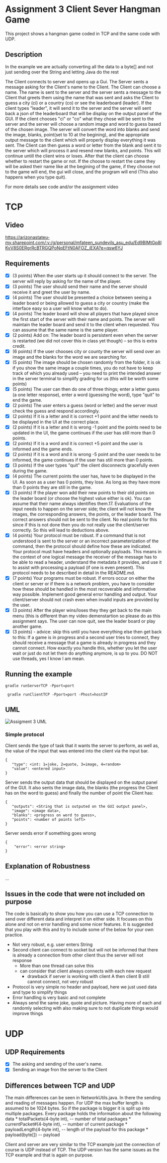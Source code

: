 # Assignment 3 Client Sever Hangman Game
This project shows a hangman game coded in TCP and the same code with UDP. 

## Description

In the example we are actually converting all the data to a byte[] and not just sending over the String and letting Java do the rest

The Client connects to server and opens up a Gui. The Server sents a message asking for the Client's name to the Client. The Client can choose a name. The name is sent to the server and the server sents a message to the Client that greets them using the name that was sent and asks the Client to guess a city (ci) or a country (co) or see the leaderboard (leader). If the client types "leader", it will send it to the server and the server will sent back a json of the leaderboard that will be display on the output panel of the GUI. If the client chooses "ci" or "co" what they chose will be sent to the server and the server will choose a random image and word to guess based of the chosen image. The server will convert the word into blanks and send the image, blanks, point(set to 10 at the begining), and the appropriate output message to the client which will properly display everything it was sent. The Client can then guess a word or letter from the blank and sent it to the server which will process it and resend new blanks, and points. This will continue untill the client wins or loses. After that the client can choose whether to restart the game or not. If the choose to restart the came they will be asked their name like at the begining of the game, if they choose not to the game will end, the gui will close, and the program will end (This also happens when you type quit). 

For more details see code and/or the assignment video


# TCP

## Video

https://arizonastateu-my.sharepoint.com/:v:/g/personal/mfateen_sundevils_asu_edu/Ed9BlMtGp8lKvV8S0ERgrRcBTRGQPoNqEFtN0AFOZ_jEXA?e=qsw6YJ



## Requirements

- [X] (3 points) When the user starts up it should connect to the server. The server will
reply by asking for the name of the player.
- [X] (3 points) The user should send their name and the server should receive it and greet
the user by name.
- [X] (4 points) The user should be presented a choice between seeing a leader board or
being allowed to guess a city or country (make the interface easy so a user will know
what to do).
- [X] (4 points) The leader board will show all players that have played since the first
start of the server with their name and points. The server will maintain the leader
board and send it to the client when requested. You can assume that the same name
is the same player.
- [X] (2 points) Add on: The leader board is persistent even when the server is restarted
(we did not cover this in class yet though) – so this is extra credit.
- [X] (6 points) If the user chooses city or county the server will send over an image and
the blanks for the word we are searching for.
- [X] (5 points) The image should be chosen randomly from the folder, it is ok if you show
the same image a couple times, you do not have to keep track of which you already
used – you need to print the intended answer in the server terminal to simplify
grading for us (this will be worth some points)
- [X] (5 points) The user can then do one of three things; enter a letter guess (a one letter
response), enter a word (guessing the word), type "quit" to end the game.
- [X] (2 points) The user enters a guess (word or letter) and the server must check the
guess and respond accordingly.
- [X] (2 points) If it is a letter and it is correct +1 point and the letter needs to be
displayed in the UI at the correct place.
- [X] (2 points) If it is a letter and it is wrong -1 point and the points need to be updated
in the UI, the game continues if the user has still more than 0 points.
- [X] (2 points) If it is a word and it is correct +5 point and the user is informed and the
game ends.
- [X] (2 points) If it is a word and it is wrong -5 point and the user needs to be informed,
the game continues if the user has still more than 0 points.
- [X] (3 points) If the user types "quit" the client disconnects gracefully even during the
game.
- [X] (4 points) The current points the user has, have to be displayed in the UI. As soon
as a user has 0 points, they lose. As long as they have more than 0 points they are
still in the game.
- [X] (3 points) If the player won add their new points to their old points on the leader
board (or choose the highest value either is ok). You can assume that their name
always identifies them.17. Evaluations of the input needs to happen on the server side; the client will not know
the images, the corresponding answers, the points, or the leader board. The correct
answers should not be sent to the client. No real points for this since if this is
not done then you do not really use the client/server correctly. So this will lead to
deductions above.
- [X] (4 points) Your protocol must be robust. If a command that is not understood
is sent to the server or an incorrect parameterization of the command, then the
protocol should define how these are indicated. Your protocol must have headers
and optionally payloads. This means in the context of one logical message the
receiver of the message has to be able to read a header, understand the metadata
it provides, and use it to assist with processing a payload (if one is even present).
This protocol needs to be described in detail in the README.md.
- [X] (7 points) Your programs must be robust. If errors occur on either the client or server
or if there is a network problem, you have to consider how these should be handled
in the most recoverable and informative way possible. Implement good general error
handling and output. Your client/server should not crash even when invalid inputs
are provided by the user.
- [X] (3 points) After the player wins/loses they they get back to the main menu (this
is different than my video demenstartion so please do as this assignment says. The
user can now quit, see the leader board or play another game.
- [X] (3 points) - advice: skip this until you have everything else then get back to this:
If a game is in progress and a second user tries to connect, they should receive a
message that a game is already in progress and they cannot connect. How exactly
you handle this, whether you let the user wait or just do not let them do anything
anymore, is up to you. DO NOT use threads, yes I know I am mean.

## Running the example

`gradle runServerTCP -Pport=port`

` gradle runClientTCP -Pport=port -Phost=hostIP`

## UML
![Assigment 3 UML](https://raw.githubusercontent.com/Muhammad-Fateen2003/Assign3Game/main/Sequence%20Diagram1.png)

### Simple protocol

Client sends the type of task that it wants the server to perform, as well as, the value of the input that was entered into the client via the input bar. 

```
{ 
   "type": <int: 1=joke, 2=quote, 3=image, 4=random>
   "value": <entered input>
}
```
   
Server sends the output data that should be displayed on the output panel of the GUI. It also sents the image data, the blanks (the progress the Client has on the word to guess) and finally the number of point the Client has: 
   
```
{
   "outputs": <String that is outputed on the GUI output panel>, 
   "image": <image data>,
   "blanks": <progress on word to guess>,
   "points": <number of points left> 
}
```
   
Server sends error if something goes wrong

```
{
	"error": <error string> 
}
```

## Explanation of Robustness   
...   
## Issues in the code that were not included on purpose
The code is basically to show you how you can use a TCP connection to send over different data and interpret it on either side. It focuses on this alone and not on error handling and some nicer features.
It is suggested that you play with this and try to include some of the below for your own practice. 

- Not very robust, e.g. user enters String
- Second client can connect to socket but will not be informed that there is already a connection from other client thus the server will not response
	- More than one thread can solve this
	- can consider that client always connects with each new request
		- drawback if server is working with client A then client B still cannot connect, not very robust
- Protocol is very simple no header and payload, here we just used data and type to simplify things
- Error handling is very basic and not complete
- Always send the same joke, quote and picture. Having more of each and randomly selecting with also making sure to not duplicate things would improve things



# UDP

## UDP Requirements
- [X] The asking and sending of the user's name.
- [X] Sending an image fron the server to the Client

## Differences between TCP and UDP
The main differences can be seen in NetworkUtils.java. In there the sending and reading of messages happen. For UDP the max buffer length is assumed to be 1024 bytes. So if the package is bigger it is split up into multiple packages. Every package holds the information about the following data
     *   totalPackets(4-byte int),  -- number of total packages
     *   currentPacket#(4-byte int),  -- number of current package
     *   payloadLength(4-byte int), -- length of the payload for this package
     *   payload(byte[]) -- payload

Client and server are very similar to the TCP example just the connection of course is UDP instead of TCP. The UDP version has the same issues as the TCP example and that is again on purpose. 

